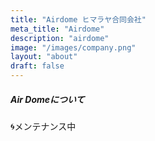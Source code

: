 ```yaml
---
title: "Airdome ヒマラヤ合同会社"
meta_title: "Airdome"
description: "airdome"
image: "/images/company.png"
layout: "about"
draft: false
---
```


##### Air Domeについて

🌀メンテナンス中


